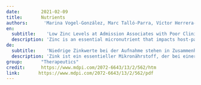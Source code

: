 ```yaml
---
date:        2021-02-09
title:       Nutrients
authors:      'Marina Vogel-González, Marc Talló-Parra, Víctor Herrera-Fernández, Gemma Pérez-Vilaró, Miguel Chillón, Xavier Nogués, Silvia Gómez-Zorrilla, Inmaculada López-Montesinos, Isabel Arnau-Barrés, Maria Luisa Sorli-Redó, Juan Pablo Horcajada, Natalia García-Giralt, Julio Pascual, Juana Díez, Rubén Vicente & Robert Güerri-Fernández'
en:
  subtitle:    'Low Zinc Levels at Admission Associates with Poor Clinical Outcomes in SARS-CoV-2 Infection'
  description: 'Zinc is an essential micronutrient that impacts host-pathogen interplay at infection. Zinc balances immune responses, and also has a proven direct antiviral action against some viruses. Importantly, zinc deficiency (ZD) is a common condition in elderly and individuals with chronic diseases, two groups with an increased risk for severe severe coronavirus disease 2019 (COVID-19) outcomes. We hypothesize that serum zinc content (SZC) influences COVID-19 disease progression, and thus might represent a useful biomarker. We ran an observational cohort study with 249 COVID-19 patients admitted in Hospital del Mar. We have studied COVID-19 severity and progression attending to SZC at admission. In parallel, we have studied severe acute respiratory syndrome coronavirus 2 (SARS-CoV2) replication in the Vero E6 cell line modifying zinc concentrations. Our study demonstrates a correlation between serum zinc levels and COVID-19 outcome. Serum zinc levels lower than 50 µg/dL at admission correlated with worse clinical presentation, longer time to reach stability, and higher mortality. Our in vitro results indicate that low zinc levels favor viral expansion in SARS-CoV-2 infected cells. Low SZC is a risk factor that determines COVID-19 outcome. We encourage performing randomized clinical trials to study zinc supplementation as potential prophylaxis and treatment with people at risk of zinc deficiency.'
de: 
  subtitle:    'Niedrige Zinkwerte bei der Aufnahme stehen in Zusammenhang mit schlechten klinischen Ergebnissen bei SARS-CoV-2-Infektion'
  description: 'Zink ist ein essentieller Mikronährstoff, der bei einer Infektion das Zusammenspiel von Wirt und Erreger beeinflusst. Zink gleicht die Immunreaktionen aus und hat auch eine nachgewiesene direkte antivirale Wirkung gegen einige Viren. Wichtig ist, dass Zinkmangel (ZD) bei älteren Menschen und Personen mit chronischen Krankheiten, zwei Gruppen mit einem erhöhten Risiko für schwere Coronavirus-Erkrankungen 2019 (COVID-19), häufig vorkommt. Wir stellen die Hypothese auf, dass der Zinkgehalt im Serum (SZC) das Fortschreiten der COVID-19-Erkrankung beeinflusst und somit ein nützlicher Biomarker sein könnte. Wir haben eine beobachtende Kohortenstudie mit 249 COVID-19-Patienten des Hospital del Mar durchgeführt und den Schweregrad und die Progression von COVID-19 in Abhängigkeit von der SZC bei der Aufnahme untersucht. Parallel dazu analysierten wir die Replikation des schweren akuten respiratorischen Syndroms Coronavirus 2 (SARS-CoV2) in der Vero E6-Zelllinie in Abhängigkeit von der Zinkkonzentration. Unsere Studie zeigt eine Korrelation zwischen dem Zinkgehalt im Serum und dem Verlauf von COVID-19. Serumzinkwerte von weniger als 50 µg/dL bei der Aufnahme korrelierten mit einer schlechteren klinischen Präsentation, einer längeren Zeit bis zum Erreichen der Stabilität und einer höheren Sterblichkeit. Unsere In-vitro-Ergebnisse deuten darauf hin, dass niedrige Zinkspiegel die virale Expansion in mit SARS-CoV-2 infizierten Zellen begünstigen. Ein niedriger SZC-Wert ist ein Risikofaktor, der das Ergebnis von COVID-19 bestimmt. Wir regen an, randomisierte klinische Studien durchzuführen, um eine Zinksupplementierung als potenzielle Prophylaxe und Behandlung bei Menschen mit einem Risiko für Zinkmangel zu untersuchen.'
group:       "Therapeutics"
credit:      https://www.mdpi.com/2072-6643/13/2/562/htm
link:       https://www.mdpi.com/2072-6643/13/2/562/pdf
---
```

<object data="{{ page.link }}" style='height:calc(100vh - 400px); width: 100%' type='application/pdf'></object>